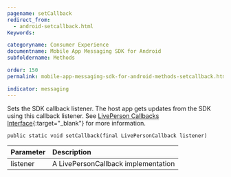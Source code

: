 ```yaml
---
pagename: setCallback
redirect_from:
  - android-setcallback.html
Keywords:

categoryname: Consumer Experience
documentname: Mobile App Messaging SDK for Android
subfoldername: Methods

order: 150
permalink: mobile-app-messaging-sdk-for-android-methods-setcallback.html

indicator: messaging
---
```


Sets the SDK callback listener. The host app gets updates from the SDK using this callback listener. See [LivePerson Callbacks Interface](android-callbacks-interface.html){:target="_blank"} for more information.

`public static void setCallback(final LivePersonCallback listener)`

| Parameter | Description |
| :--- | :--- |
| listener | A LivePersonCallback implementation |



